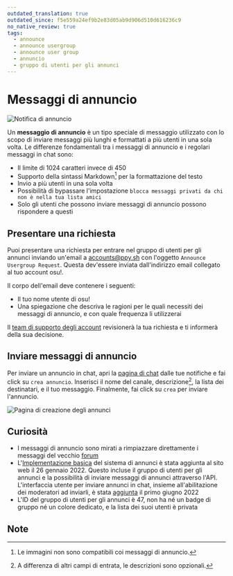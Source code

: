 ```yaml
---
outdated_translation: true
outdated_since: f5e559a24ef9b2e83d05ab9d906d510d616236c9
no_native_review: true
tags:
  - announce
  - announce usergroup
  - announce user group
  - annuncio
  - gruppo di utenti per gli annunci
---
```


# Messaggi di annuncio

![Notifica di annuncio](img/notification.jpg "La notifica di un messaggio di annuncio")

Un **messaggio di annuncio** è un tipo speciale di messaggio utilizzato con lo scopo di inviare messaggi più lunghi e formattati a più utenti in una sola volta. Le differenze fondamentali tra i messaggi di annuncio e i regolari messaggi in chat sono:

- Il limite di 1024 caratteri invece di 450
- Supporto della sintassi Markdown[^note-images] per la formattazione del testo
- Invio a più utenti in una sola volta
- Possibilità di bypassare l'impostazione `blocca messaggi privati da chi non è nella tua lista amici`
- Solo gli utenti che possono inviare messaggi di annuncio possono rispondere a questi

## Presentare una richiesta

Puoi presentare una richiesta per entrare nel gruppo di utenti per gli annunci inviando un'email a [accounts@ppy.sh](mailto:accounts@ppy.sh) con l'oggetto `Announce Usergroup Request`. Questa dev'essere inviata dall'indirizzo email collegato al tuo account osu!.

Il corpo dell'email deve contenere i seguenti:

- Il tuo nome utente di osu!
- Una spiegazione che descriva le ragioni per le quali necessiti dei messaggi di annuncio, e con quale frequenza li utilizzerai

Il [team di supporto degli account](/wiki/People/Account_support_team) revisionerà la tua richiesta e ti informerà della sua decisione.

## Inviare messaggi di annuncio

Per inviare un annuncio in chat, apri la [pagina di chat](https://osu.ppy.sh/community/chat) dalle tue notifiche e fai click su `crea annuncio`. Inserisci il nome del canale, descrizione[^note-desc], la lista dei destinatari, e il tuo messaggio. Finalmente, fai click su `crea` per inviare l'annuncio.

![Pagina di creazione degli annunci](img/page.jpg "La pagina di creazione degli annunci")

## Curiosità

- I messaggi di annuncio sono mirati a rimpiazzare direttamente i messaggi del vecchio [forum](/wiki/Community/Forum)
- L'[Implementazione basica](https://github.com/ppy/osu-web/pull/8418) del sistema di annunci è stata aggiunta al sito web il 26 gennaio 2022. Questo incluse il gruppo di utenti per gli annunci e la possibilità di inviare messaggi di annunci attraverso l'API. L'interfaccia utente per inviare annunci in chat, insieme all'abilitazione dei moderatori ad inviarli, è stata [aggiunta](https://github.com/ppy/osu-web/pull/8747) il primo giugno 2022
- L'ID del gruppo di utenti per gli annunci è 47, non ha né un badge di gruppo né un colore dedicato, e la lista dei suoi utenti è privata

## Note

[^note-images]: Le immagini non sono compatibili coi messaggi di annuncio.
[^note-desc]: A differenza di altri campi di entrata, le descrizioni sono opzionali.
